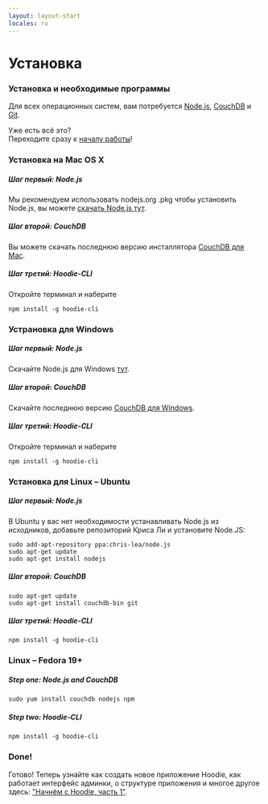 ```yaml
---
layout: layout-start
locales: ru
---
```


# Установка


### Установка и необходимые программы
Для всех операционных систем, вам потребуется <a href="http://nodejs.org/" target="_blank">Node.js</a>, <a href="http://couchdb.apache.org/" target="_blank">CouchDB</a> и <a href="http://git-scm.com/" target="_blank">Git</a>.

Уже есть всё это?<br />
Переходите сразу к <a href="../start/getting-started/getting-started-1.html">началу работы</a>!


### Установка на Mac OS X
##### Шаг первый: Node.js
Мы рекомендуем использовать nodejs.org .pkg чтобы установить Node.js, вы можете <a href="http://nodejs.org/download/" target="_blank">скачать Node.js тут</a>. 
##### Шаг второй: CouchDB
Вы можете скачать последнюю версию инсталлятора <a href="http://couchdb.apache.org/#download" target="_blank">CouchDB для Mac</a>.
##### Шаг третий: Hoodie-CLI
Откройте терминал и наберите
<pre><code>npm install -g hoodie-cli</code></pre>



### Устрановка для Windows
##### Шаг первый: Node.js
Скачайте Node.js для Windows <a href="http://nodejs.org/download/" target="_blank">тут</a>. 
##### Шаг второй: CouchDB
Скачайте последнюю версию <a href="http://couchdb.apache.org/#download" target="_blank">CouchDB для Windows</a>.
##### Шаг третий: Hoodie-CLI
Откройте терминал и наберите
<pre><code>npm install -g hoodie-cli</code></pre>


### Установка для Linux – Ubuntu
##### Шаг первый: Node.js
В Ubuntu у вас нет необходимости устанавливать Node.js из исходников, добавьте репозиторий Криса Ли и установите Node.JS:

<pre><code>sudo add-apt-repository ppa:chris-lea/node.js
sudo apt-get update
sudo apt-get install nodejs
</code></pre>

##### Шаг второй: CouchDB

<pre><code>sudo apt-get update
sudo apt-get install couchdb-bin git
</code></pre>

##### Шаг третий: Hoodie-CLI
<pre><code>npm install -g hoodie-cli</code></pre>


### Linux – Fedora 19+
##### Step one: Node.js and CouchDB  

<pre><code>sudo yum install couchdb nodejs npm
</code></pre>

##### Step two: Hoodie-CLI
<pre><code>npm install -g hoodie-cli
</code></pre>

### Done!
Готово! Теперь узнайте как создать новое приложение Hoodie, как работает интерфейс админки, о структуре приложения и многое другое здесь: <a href="../start/getting-started/getting-started-1.html">"Начнём с Hoodie, часть 1"</a>.
